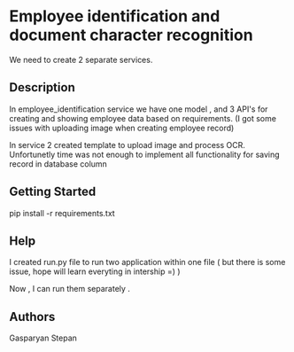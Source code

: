 # Employee identification and document character recognition

We need to create 2 separate services.

## Description

In employee_identification service we have one model , and 3 API's for creating and showing employee data based on requirements.
(I got some issues with uploading image when creating employee record)

In service 2 created template to upload image and process OCR. Unfortunetly time was not enough to implement all functionality 
for saving record in database column

## Getting Started

pip install -r requirements.txt

## Help
I created run.py file to run two application within one file ( but there is some issue, hope will learn everyting in intership =) )

Now , I can run them separately .



## Authors

Gasparyan Stepan
